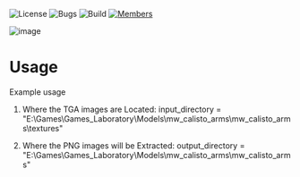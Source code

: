 ![License](https://img.shields.io/badge/license-BSD--3-orange) ![Bugs](https://img.shields.io/badge/bugs-0%20open-brightgreen) ![Build](https://img.shields.io/badge/Build-passing-brightgreen?logo=github) [![Members](https://img.shields.io/discord/750034898680807434?label=members&logo=discord&color=7289da)](https://discord.gg/CHZea8zvBG)

![image](https://github.com/user-attachments/assets/9542e632-b1b3-4461-964d-bb8f42bd63b4)


# Usage

Example usage

1. Where the TGA images are Located:
input_directory = "E:\\Games\\Games_Laboratory\\Models\\mw_calisto_arms\\mw_calisto_arms\\textures"

2. Where the PNG images will be Extracted:
output_directory = "E:\\Games\\Games_Laboratory\\Models\\mw_calisto_arms\\mw_calisto_arms"
